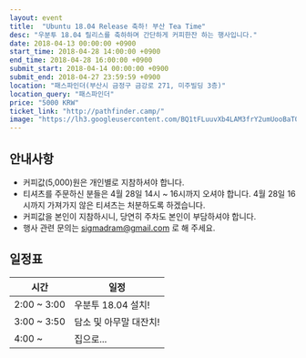 ```yaml
---
layout: event
title:  "Ubuntu 18.04 Release 축하! 부산 Tea Time"
desc: "우분투 18.04 릴리스를 축하하며 간단하게 커피한잔 하는 행사입니다."
date: 2018-04-13 00:00:00 +0900
start_time: 2018-04-28 14:00:00 +0900
end_time: 2018-04-28 16:00:00 +0900
submit_start: 2018-04-14 00:00:00 +0900
submit_end: 2018-04-27 23:59:59 +0900
location: "패스파인더(부산시 금정구 금강로 271, 미주빌딩 3층)"
location_query: "패스파인더"
price: "5000 KRW"
ticket_link: "http://pathfinder.camp/"
image: "https://lh3.googleusercontent.com/BQ1tFLuuvXb4LAM3frY2umUooBaT0_Oy7MJ78x7usxRXWGzP2ZmZ5qkn7BxQaQCOJb5Q3F0wj8jgEnzQsmNiL9wb6LtWUGX134WbRj1WCIf2RQgUiRjN-Szt4uphLeDrx10gZj6G1YFm_yV_jS-mGX3qZCcOQc0cSJ1XgJjVgRP2fIkGzJFctqWWdIkWU2iN-Keckcxb3R8xOkC0Tx6mJg7hXNtyXrbJBnh0mjWaInr-NI-DFcncBWVlpLZGtjBp-t1_GtZRzYZMIZtSO1MwWKT9QkJtK5gWJkjFQAykOOtXCM4vvPWTxhU7eigQSmyRUZahazOt223-FrANViNOYdhkCJ6Nx68F-lJJ8ucjXS2ii4O8OfEu_Uo651KTdwqemLlIK1F-9vuQ37qNWzDAp5hJhzmaU_f1GY-g4Hk2SEs8ufoJce3M3EsI7HSTnUuXirtxSzdt3ADJEQF-I5wKnpSnwHHNMwnNarKA8DoppdoLMLOqxGxdDAUK3OM7gMuZB5GBlWFRUJIA7tAtcs7CdGcHChu_6LIgPl7DuDG5dBDPwNknJum7exn24WkxKl8LzfDeexkEHldtvBjHrQd1vq2bZ2EUr5rsZjY1dS0TMCn9Rq9BECIRfGkx2gCLHGo1jsyT1U0oObf2r1SbM_tcHn0Mz1GA3ykt=w2856-h1606-no"
---
```


## 안내사항

- 커피값(5,000)원은 개인별로 지참하셔야 합니다.
- 티셔츠를 주문하신 분들은 4월 28일 14시 ~ 16시까지 오셔야 합니다. 4월 28일 16시까지 가져가지 않은 티셔츠는 처분하도록 하겠습니다.
- 커피값을 본인이 지참하시니, 당연히 주차도 본인이 부담하셔야 합니다.
- 행사 관련 문의는 sigmadram@gmail.com 로 해 주세요.

## 일정표

시간 | 일정
--- | ---
2:00 ~ 3:00 | 우분투 18.04 설치!
3:00 ~ 3:50 | 담소 및 아무말 대잔치!
4:00 ~ | 집으로...
